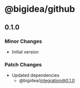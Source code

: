 # @bigidea/github

## 0.1.0

### Minor Changes

- Initial version

### Patch Changes

- Updated dependencies
  - @bigidea/integration@0.1.0
